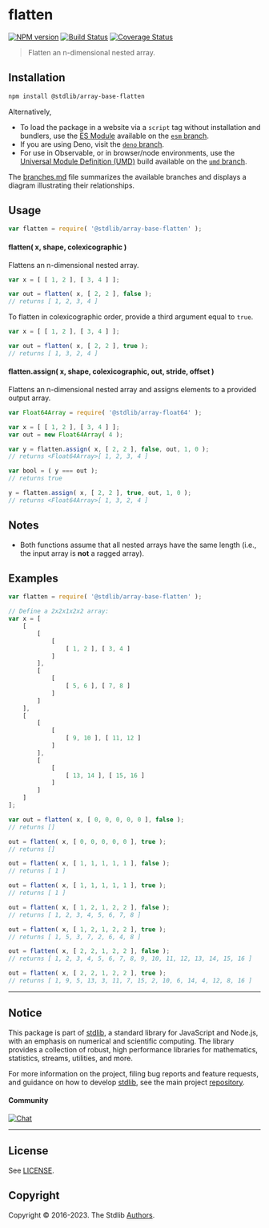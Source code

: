 <!--

@license Apache-2.0

Copyright (c) 2023 The Stdlib Authors.

Licensed under the Apache License, Version 2.0 (the "License");
you may not use this file except in compliance with the License.
You may obtain a copy of the License at

   http://www.apache.org/licenses/LICENSE-2.0

Unless required by applicable law or agreed to in writing, software
distributed under the License is distributed on an "AS IS" BASIS,
WITHOUT WARRANTIES OR CONDITIONS OF ANY KIND, either express or implied.
See the License for the specific language governing permissions and
limitations under the License.

-->

# flatten

[![NPM version][npm-image]][npm-url] [![Build Status][test-image]][test-url] [![Coverage Status][coverage-image]][coverage-url] <!-- [![dependencies][dependencies-image]][dependencies-url] -->

> Flatten an n-dimensional nested array.

<section class="installation">

## Installation

```bash
npm install @stdlib/array-base-flatten
```

Alternatively,

-   To load the package in a website via a `script` tag without installation and bundlers, use the [ES Module][es-module] available on the [`esm` branch][esm-url].
-   If you are using Deno, visit the [`deno` branch][deno-url].
-   For use in Observable, or in browser/node environments, use the [Universal Module Definition (UMD)][umd] build available on the [`umd` branch][umd-url].

The [branches.md][branches-url] file summarizes the available branches and displays a diagram illustrating their relationships.

</section>

<section class="usage">

## Usage

```javascript
var flatten = require( '@stdlib/array-base-flatten' );
```

#### flatten( x, shape, colexicographic )

Flattens an n-dimensional nested array.

```javascript
var x = [ [ 1, 2 ], [ 3, 4 ] ];

var out = flatten( x, [ 2, 2 ], false );
// returns [ 1, 2, 3, 4 ]
```

To flatten in colexicographic order, provide a third argument equal to `true`.

```javascript
var x = [ [ 1, 2 ], [ 3, 4 ] ];

var out = flatten( x, [ 2, 2 ], true );
// returns [ 1, 3, 2, 4 ]
```

#### flatten.assign( x, shape, colexicographic, out, stride, offset )

Flattens an n-dimensional nested array and assigns elements to a provided output array.

```javascript
var Float64Array = require( '@stdlib/array-float64' );

var x = [ [ 1, 2 ], [ 3, 4 ] ];
var out = new Float64Array( 4 );

var y = flatten.assign( x, [ 2, 2 ], false, out, 1, 0 );
// returns <Float64Array>[ 1, 2, 3, 4 ]

var bool = ( y === out );
// returns true

y = flatten.assign( x, [ 2, 2 ], true, out, 1, 0 );
// returns <Float64Array>[ 1, 3, 2, 4 ]
```

</section>

<!-- /.usage -->

<section class="notes">

## Notes

-   Both functions assume that all nested arrays have the same length (i.e., the input array is **not** a ragged array).

</section>

<!-- /.notes -->

<section class="examples">

## Examples

<!-- eslint no-undef: "error" -->

```javascript
var flatten = require( '@stdlib/array-base-flatten' );

// Define a 2x2x1x2x2 array:
var x = [
    [
        [
            [
                [ 1, 2 ], [ 3, 4 ]
            ]
        ],
        [
            [
                [ 5, 6 ], [ 7, 8 ]
            ]
        ]
    ],
    [
        [
            [
                [ 9, 10 ], [ 11, 12 ]
            ]
        ],
        [
            [
                [ 13, 14 ], [ 15, 16 ]
            ]
        ]
    ]
];

var out = flatten( x, [ 0, 0, 0, 0, 0 ], false );
// returns []

out = flatten( x, [ 0, 0, 0, 0, 0 ], true );
// returns []

out = flatten( x, [ 1, 1, 1, 1, 1 ], false );
// returns [ 1 ]

out = flatten( x, [ 1, 1, 1, 1, 1 ], true );
// returns [ 1 ]

out = flatten( x, [ 1, 2, 1, 2, 2 ], false );
// returns [ 1, 2, 3, 4, 5, 6, 7, 8 ]

out = flatten( x, [ 1, 2, 1, 2, 2 ], true );
// returns [ 1, 5, 3, 7, 2, 6, 4, 8 ]

out = flatten( x, [ 2, 2, 1, 2, 2 ], false );
// returns [ 1, 2, 3, 4, 5, 6, 7, 8, 9, 10, 11, 12, 13, 14, 15, 16 ]

out = flatten( x, [ 2, 2, 1, 2, 2 ], true );
// returns [ 1, 9, 5, 13, 3, 11, 7, 15, 2, 10, 6, 14, 4, 12, 8, 16 ]
```

</section>

<!-- /.examples -->

<!-- Section for related `stdlib` packages. Do not manually edit this section, as it is automatically populated. -->

<section class="related">

</section>

<!-- /.related -->

<!-- Section for all links. Make sure to keep an empty line after the `section` element and another before the `/section` close. -->


<section class="main-repo" >

* * *

## Notice

This package is part of [stdlib][stdlib], a standard library for JavaScript and Node.js, with an emphasis on numerical and scientific computing. The library provides a collection of robust, high performance libraries for mathematics, statistics, streams, utilities, and more.

For more information on the project, filing bug reports and feature requests, and guidance on how to develop [stdlib][stdlib], see the main project [repository][stdlib].

#### Community

[![Chat][chat-image]][chat-url]

---

## License

See [LICENSE][stdlib-license].


## Copyright

Copyright &copy; 2016-2023. The Stdlib [Authors][stdlib-authors].

</section>

<!-- /.stdlib -->

<!-- Section for all links. Make sure to keep an empty line after the `section` element and another before the `/section` close. -->

<section class="links">

[npm-image]: http://img.shields.io/npm/v/@stdlib/array-base-flatten.svg
[npm-url]: https://npmjs.org/package/@stdlib/array-base-flatten

[test-image]: https://github.com/stdlib-js/array-base-flatten/actions/workflows/test.yml/badge.svg?branch=main
[test-url]: https://github.com/stdlib-js/array-base-flatten/actions/workflows/test.yml?query=branch:main

[coverage-image]: https://img.shields.io/codecov/c/github/stdlib-js/array-base-flatten/main.svg
[coverage-url]: https://codecov.io/github/stdlib-js/array-base-flatten?branch=main

<!--

[dependencies-image]: https://img.shields.io/david/stdlib-js/array-base-flatten.svg
[dependencies-url]: https://david-dm.org/stdlib-js/array-base-flatten/main

-->

[chat-image]: https://img.shields.io/gitter/room/stdlib-js/stdlib.svg
[chat-url]: https://app.gitter.im/#/room/#stdlib-js_stdlib:gitter.im

[stdlib]: https://github.com/stdlib-js/stdlib

[stdlib-authors]: https://github.com/stdlib-js/stdlib/graphs/contributors

[umd]: https://github.com/umdjs/umd
[es-module]: https://developer.mozilla.org/en-US/docs/Web/JavaScript/Guide/Modules

[deno-url]: https://github.com/stdlib-js/array-base-flatten/tree/deno
[umd-url]: https://github.com/stdlib-js/array-base-flatten/tree/umd
[esm-url]: https://github.com/stdlib-js/array-base-flatten/tree/esm
[branches-url]: https://github.com/stdlib-js/array-base-flatten/blob/main/branches.md

[stdlib-license]: https://raw.githubusercontent.com/stdlib-js/array-base-flatten/main/LICENSE

</section>

<!-- /.links -->
